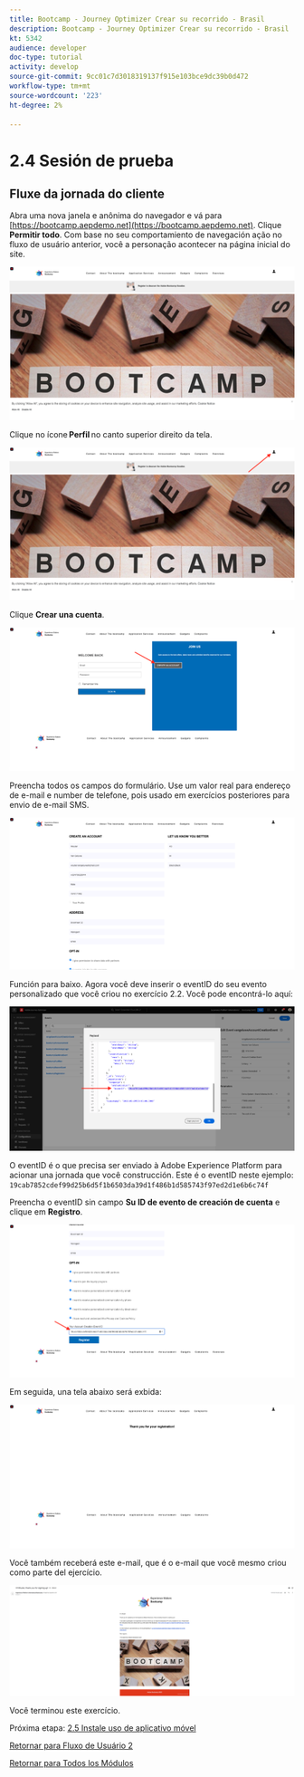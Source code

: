 ```yaml
---
title: Bootcamp - Journey Optimizer Crear su recorrido - Brasil
description: Bootcamp - Journey Optimizer Crear su recorrido - Brasil
kt: 5342
audience: developer
doc-type: tutorial
activity: develop
source-git-commit: 9cc01c7d3018319137f915e103bce9dc39b0d472
workflow-type: tm+mt
source-wordcount: '223'
ht-degree: 2%

---
```


# 2.4 Sesión de prueba

## Fluxe da jornada do cliente

Abra uma nova janela e anônima do navegador e vá para [https://bootcamp.aepdemo.net](https://bootcamp.aepdemo.net). Clique **Permitir todo**. Com base no seu comportamiento de navegación ação no fluxo de usuário anterior, você a personação acontecer na página inicial do site.

![DSN](./images/web8a.png)

Clique no ícone **Perfil** no canto superior direito da tela.

![Demostración](./images/web8b.png)

Clique **Crear una cuenta**.

![Demostración](./images/pv5.png)

Preencha todos os campos do formulário. Use um valor real para endereço de e-mail e number de telefone, pois usado em exercícios posteriores para envio de e-mail SMS.

![Demostración](./images/pv7a.png)

Función para baixo. Agora você deve inserir o eventID do seu evento personalizado que você criou no exercício 2.2. Você pode encontrá-lo aquí:

![ACOP](./images/payloadeventID.png)

O eventID é o que precisa ser enviado à Adobe Experience Platform para acionar una jornada que você construcción. Este é o eventID neste ejemplo:
`19cab7852cdef99d25b6d5f1b6503da39d1f486b1d585743f97ed2d1e6b6c74f`

Preencha o eventID sin campo **Su ID de evento de creación de cuenta** e clique em **Registro**.

![Demostración](./images/pv8a.png)

Em seguida, una tela abaixo será exbida:

![Demostración](./images/pv9.png)

Você também receberá este e-mail, que é o e-mail que você mesmo criou como parte del ejercício.

![Demostración](./images/pv10a.png)

Você terminou este exercício.

Próxima etapa: [2.5 Instale uso de aplicativo móvel](./ex5.md)

[Retornar para Fluxo de Usuário 2](./uc2.md)

[Retornar para Todos los Módulos](../../overview.md)
